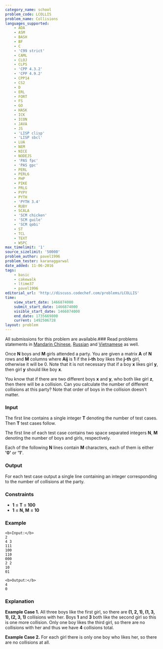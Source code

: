 ```yaml
---
category_name: school
problem_code: LCOLLIS
problem_name: Collisions
languages_supported:
    - ADA
    - ASM
    - BASH
    - BF
    - C
    - 'C99 strict'
    - CAML
    - CLOJ
    - CLPS
    - 'CPP 4.3.2'
    - 'CPP 4.9.2'
    - CPP14
    - CS2
    - D
    - ERL
    - FORT
    - FS
    - GO
    - HASK
    - ICK
    - ICON
    - JAVA
    - JS
    - 'LISP clisp'
    - 'LISP sbcl'
    - LUA
    - NEM
    - NICE
    - NODEJS
    - 'PAS fpc'
    - 'PAS gpc'
    - PERL
    - PERL6
    - PHP
    - PIKE
    - PRLG
    - PYPY
    - PYTH
    - 'PYTH 3.4'
    - RUBY
    - SCALA
    - 'SCM chicken'
    - 'SCM guile'
    - 'SCM qobi'
    - ST
    - TCL
    - TEXT
    - WSPC
max_timelimit: '1'
source_sizelimit: '50000'
problem_author: pavel1996
problem_tester: karanaggarwal
date_added: 11-06-2016
tags:
    - basic
    - cakewalk
    - ltime37
    - pavel1996
editorial_url: 'http://discuss.codechef.com/problems/LCOLLIS'
time:
    view_start_date: 1466874000
    submit_start_date: 1466874000
    visible_start_date: 1466874000
    end_date: 1735669800
    current: 1492506728
layout: problem
---
```

All submissions for this problem are available.###  Read problems statements in [Mandarin Chinese](http://www.codechef.com/download/translated/LTIME37/mandarin/LCOLLIS.pdf), [Russian](http://www.codechef.com/download/translated/LTIME37/russian/LCOLLIS.pdf) and [Vietnamese](http://www.codechef.com/download/translated/LTIME37/vietnamese/LCOLLIS.pdf) as well.

Once **N** boys and **M** girls attended a party. You are given a matrix **A** of **N** rows and **M** columns where **Aij** is **1** if the **i-th** boy likes the **j-th** girl, otherwise it will be 0. Note that it is not necessary that if a boy **x** likes girl **y**, then girl **y** should like boy **x**.

You know that if there are two different boys **x** and **y**, who both like girl **z**, then there will be a collision. Can you calculate the number of different collisions at this party? Note that order of boys in the collision doesn't matter.

### Input

The first line contains a single integer **T** denoting the number of test cases. Then **T** test cases follow.

The first line of each test case contains two space separated integers **N**, **M** denoting the number of boys and girls, respectively.

Each of the following **N** lines contain **M** characters, each of them is either **'0'** or **'1'**.

### Output

For each test case output a single line containing an integer corresponding to the number of collisions at the party.

### Constraints

- **1** ≤ **T** ≤ **100**
- **1** ≤ **N, M** ≤ **10**

### Example

```
<b>Input:</b>
2
4 3
111
100
110
000
2 2
10
01

<b>Output:</b>
4
0

```
### Explanation

**Example Case 1.** All three boys like the first girl, so there are **(1, 2, 1), (1, 3, 1), (2, 3, 1)** collisions with her. Boys **1** and **3** both like the second girl so this is one more collision. Only one boy likes the third girl, so there are no collisions with her and thus we have **4** collisions total.

**Example Case 2.** For each girl there is only one boy who likes her, so there are no collisions at all.